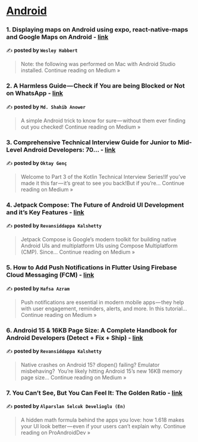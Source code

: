 
<h1><a href=https://medium.com/tag/android/recommended target="_blank" rel="noopener noreferrer">Android</a></h1>
<h3>1. Displaying maps on Android using expo, react-native-maps and Google Maps on Android - <a href="https://medium.com/@gulgade/displaying-maps-on-android-using-expo-react-native-maps-and-google-maps-on-android-31a8e4881d06?source=rss------android-5" target="_blank" rel="noopener noreferrer">link</a></h3>

✍️ **posted by `Wesley Habbert`**

<blockquote>Note: the following was performed on Mac with Android Studio installed.
Continue reading on Medium »</blockquote>

<h3>2. A Harmless Guide — Check if You are being Blocked or Not on WhatsApp - <a href="https://medium.com/@anowermdshahib/a-harmless-guide-check-if-you-are-being-blocked-or-not-on-whatsapp-a563fa944702?source=rss------android-5" target="_blank" rel="noopener noreferrer">link</a></h3>

✍️ **posted by `Md. Shahib Anower`**

<blockquote>A simple Android trick to know for sure — without them ever finding out you checked!
Continue reading on Medium »</blockquote>

<h3>3. Comprehensive Technical Interview Guide for Junior to Mid-Level Android Developers: 70… - <a href="https://medium.com/@oktaygenc/comprehensive-technical-interview-guide-for-junior-to-mid-level-android-developers-70-2c834fffbacd?source=rss------android-5" target="_blank" rel="noopener noreferrer">link</a></h3>

✍️ **posted by `Oktay Genç`**

<blockquote>Welcome to Part 3 of the Kotlin Technical Interview Series!If you’ve made it this far — it’s great to see you back!But if you’re…
Continue reading on Medium »</blockquote>

<h3>4. Jetpack Compose: The Future of Android UI Development and it’s Key Features - <a href="https://medium.com/@contact2kalshetty/jetpack-compose-the-future-of-android-ui-development-and-its-key-features-756421cc3f97?source=rss------android-5" target="_blank" rel="noopener noreferrer">link</a></h3>

✍️ **posted by `Revansiddappa Kalshetty`**

<blockquote>Jetpack Compose is Google’s modern toolkit for building native Android UIs and multiplatform UIs using Compose Multiplatform (CMP). Since…
Continue reading on Medium »</blockquote>

<h3>5. How to Add Push Notifications in Flutter Using Firebase Cloud Messaging (FCM) - <a href="https://medium.com/@hafsaazram7/how-to-add-push-notifications-in-flutter-using-firebase-cloud-messaging-fcm-6b32e7ec08a0?source=rss------android-5" target="_blank" rel="noopener noreferrer">link</a></h3>

✍️ **posted by `Hafsa Azram`**

<blockquote>Push notifications are essential in modern mobile apps — they help with user engagement, reminders, alerts, and more. In this tutorial…
Continue reading on Medium »</blockquote>

<h3>6. Android 15 & 16KB Page Size: A Complete Handbook for Android Developers (Detect + Fix + Ship) - <a href="https://medium.com/@contact2kalshetty/android-15-16kb-page-size-a-complete-handbook-for-android-developers-detect-fix-ship-6c4df068aef6?source=rss------android-5" target="_blank" rel="noopener noreferrer">link</a></h3>

✍️ **posted by `Revansiddappa Kalshetty`**

<blockquote>Native crashes on Android 15? dlopen() failing? Emulator misbehaving?
 You’re likely hitting Android 15’s new 16KB memory page size…
Continue reading on Medium »</blockquote>

<h3>7. You Can’t See, But You Can Feel It: The Golden Ratio - <a href="https://proandroiddev.com/you-cant-see-but-you-can-feel-it-the-golden-ratio-8dfe5410b666?source=rss------android-5" target="_blank" rel="noopener noreferrer">link</a></h3>

✍️ **posted by `Alparslan Selcuk Develioglu (En)`**

<blockquote>A hidden math formula behind the apps you love: how 1.618 makes your UI look better — even if your users can’t explain why.
Continue reading on ProAndroidDev »</blockquote>

